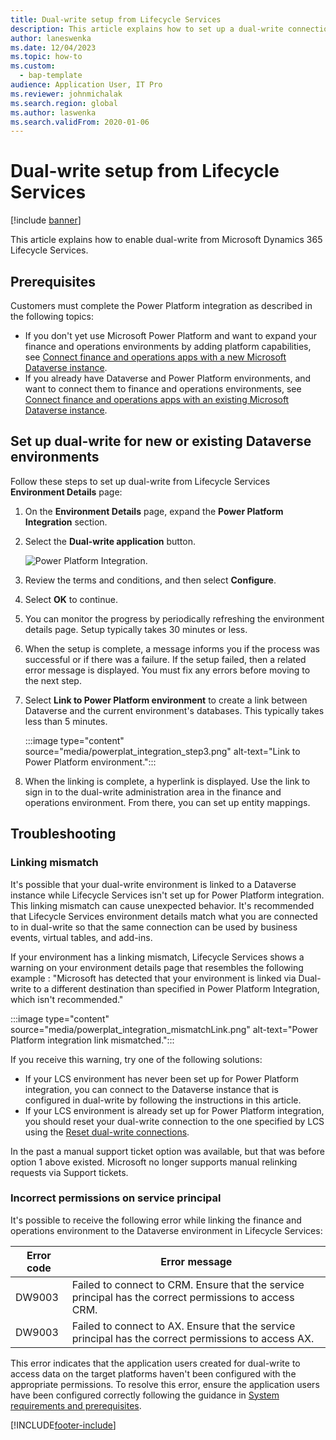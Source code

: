 ```yaml
---
title: Dual-write setup from Lifecycle Services
description: This article explains how to set up a dual-write connection from Microsoft Dynamics 365 Lifecycle Services.
author: laneswenka
ms.date: 12/04/2023
ms.topic: how-to
ms.custom: 
  - bap-template
audience: Application User, IT Pro
ms.reviewer: johnmichalak
ms.search.region: global
ms.author: laswenka
ms.search.validFrom: 2020-01-06
---
```



# Dual-write setup from Lifecycle Services

[!include [banner](../../includes/banner.md)]



This article explains how to enable dual-write from Microsoft Dynamics 365 Lifecycle Services.

## Prerequisites

Customers must complete the Power Platform integration as described in the following topics:

- If you don't yet use Microsoft Power Platform and want to expand your finance and operations environments by adding platform capabilities, see [Connect finance and operations apps with a new Microsoft Dataverse instance](../../power-platform/environment-lifecycle-connect-finops-new-dv.md).
- If you already have Dataverse and Power Platform environments, and want to connect them to finance and operations environments, see [Connect finance and operations apps with an existing Microsoft Dataverse instance](../../power-platform/environment-lifecycle-connect-finops-existing-dv.md).

## Set up dual-write for new or existing Dataverse environments

Follow these steps to set up dual-write from Lifecycle Services **Environment Details** page:

1. On the **Environment Details** page, expand the **Power Platform Integration** section.

2. Select the **Dual-write application** button.

    ![Power Platform Integration.](media/powerplat_integration_step2.png)

3. Review the terms and conditions, and then select **Configure**.

4. Select **OK** to continue.

5. You can monitor the progress by periodically refreshing the environment details page. Setup typically takes 30 minutes or less.  

6. When the setup is complete, a message informs you if the process was successful or if there was a failure. If the setup failed, then a related error message is displayed. You must fix any errors before moving to the next step.

7. Select **Link to Power Platform environment** to create a link between Dataverse and the current environment's databases. This typically takes less than 5 minutes.

    :::image type="content" source="media/powerplat_integration_step3.png" alt-text="Link to Power Platform environment.":::

8. When the linking is complete, a hyperlink is displayed. Use the link to sign in to the dual-write administration area in the finance and operations environment. From there, you can set up entity mappings.

## Troubleshooting

### Linking mismatch

It's possible that your dual-write environment is linked to a Dataverse instance while Lifecycle Services isn't set up for Power Platform integration. This linking mismatch can cause unexpected behavior. It's recommended that Lifecycle Services environment details match what you are connected to in dual-write so that the same connection can be used by business events, virtual tables, and add-ins.

If your environment has a linking mismatch, Lifecycle Services shows a warning on your environment details page that resembles the following example : "Microsoft has detected that your environment is linked via Dual-write to a different destination than specified in Power Platform Integration, which isn't recommended."

:::image type="content" source="media/powerplat_integration_mismatchLink.png" alt-text="Power Platform integration link mismatched.":::

If you receive this warning, try one of the following solutions:

- If your LCS environment has never been set up for Power Platform integration, you can connect to the Dataverse instance that is configured in dual-write by following the instructions in this article.
- If your LCS environment is already set up for Power Platform integration, you should reset your dual-write connection to the one specified by LCS using the [Reset dual-write connections](/dynamics365/fin-ops-core/dev-itpro/data-entities/dual-write/reset).

In the past a manual support ticket option was available, but that was before option 1 above existed.  Microsoft no longer supports manual relinking requests via Support tickets.

### Incorrect permissions on service principal

It's possible to receive the following error while linking the finance and operations environment to the Dataverse environment in Lifecycle Services:

| Error code | Error message |
| --- | --- |
| DW9003 | Failed to connect to CRM. Ensure that the service principal has the correct permissions to access CRM.|
| DW9003 | Failed to connect to AX. Ensure that the service principal has the correct permissions to access AX. | 

This error indicates that the application users created for dual-write to access data on the target platforms haven't been configured with the appropriate permissions. To resolve this error, ensure the application users have been configured correctly following the guidance in [System requirements and prerequisites](./requirements-and-prerequisites.md).

[!INCLUDE[footer-include](../../../../includes/footer-banner.md)]

